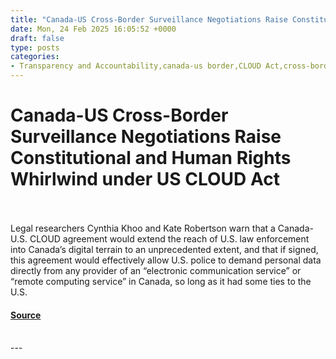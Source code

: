 ```yaml
---
title: "Canada-US Cross-Border Surveillance Negotiations Raise Constitutional and Human Rights Whirlwind under US CLOUD Act"
date: Mon, 24 Feb 2025 16:05:52 +0000
draft: false
type: posts
categories: 
- Transparency and Accountability,canada-us border,CLOUD Act,cross-border surveillance,data privacy,digital surveillance,legal analysis
---
```

# Canada-US Cross-Border Surveillance Negotiations Raise Constitutional and Human Rights Whirlwind under US CLOUD Act

<br/>

<br/>
Legal researchers Cynthia Khoo and Kate Robertson warn that a Canada-U.S. CLOUD agreement would extend the reach of U.S. law enforcement into Canada’s digital terrain to an unprecedented extent, and that if signed, this agreement would effectively allow U.S. police to demand personal data directly from any provider of an “electronic communication service” or “remote computing service” in Canada, so long as it had some ties to the U.S.

#### [Source](https://citizenlab.ca/2025/02/canada-us-cross-border-surveillance-cloud-act/)

<br/>
---
